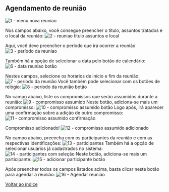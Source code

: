
## Agendamento de reunião
![1 - menu nova reuniao](https://github.com/void-works-br/projeto-planejare/assets/107960686/ea48ef2f-9413-4fc3-ad05-17376596c6a8)

Nos campos abaixo, você consegue preencher o título, assuntos tratados e o local da reunião:
![2 - reuniao titulo assuntos e local](https://github.com/void-works-br/projeto-planejare/assets/107960686/b611082d-dcfd-4f4d-8324-310437ea49ff)

Aqui, você deve preencher o período que irá ocorrer a reunião
![3 - período da reuniao](https://github.com/void-works-br/projeto-planejare/assets/107960686/8483a52e-38af-4018-9189-568cb6adc6a4)

Também há a opção de selecionar a data pelo botão de calendário:
![6 - data reuniao botão](https://github.com/void-works-br/projeto-planejare/assets/107960686/3787c7b8-c4e1-4812-9613-1401621410f4)

Nestes campos, selecione os horários de início e fim da reunião:
![7 - período da reunião](https://github.com/void-works-br/projeto-planejare/assets/107960686/bd747d3d-0ee9-410f-8153-59526d4f8708)
Você também pode selecionar com os botões de relógio:
![8 - período da reunião botão](https://github.com/void-works-br/projeto-planejare/assets/107960686/dbbf0f48-42bd-449e-b301-39d6288c875d)

No campo abaixo, liste os compromissos que serão assumidos durante a reunião:
![9 - compromisso assumido](https://github.com/void-works-br/projeto-planejare/assets/107960686/4602fa7c-758d-4ad8-8261-81cb5f323ff9)
Neste botão, adiciona-se mais um compromisso:
![10 - compromisso assumido botão](https://github.com/void-works-br/projeto-planejare/assets/107960686/a4c5c159-b4f6-45f8-8465-af7b245aa332)
Logo após, irá aparecer uma confirmação sobre a adição de outro compromisso:
![11 - compromisso assumido confirmação](https://github.com/void-works-br/projeto-planejare/assets/107960686/d97d4ff7-be12-407e-b4f2-ded44dbd3487)

Compromisso adicionado!
![12 - compromisso assumido adicionado](https://github.com/void-works-br/projeto-planejare/assets/107960686/73e4ea59-6798-4c57-b4e6-675ce644648d)


No campo abaixo, preencha com os participantes da reunião e com as respectivas identificações:
![13 - participantes](https://github.com/void-works-br/projeto-planejare/assets/107960686/3fa77cd3-19e2-4f26-94d0-be1133ec80da)
Também há a opção de selecionar usuários já cadastrados no sistema:
![14 - participantes com seleção](https://github.com/void-works-br/projeto-planejare/assets/107960686/dfa741d5-9809-4b1b-819b-e4aca6c0e457)
Neste botão, adiciona-se mais um participante:
![15 - adicionar participante botão](https://github.com/void-works-br/projeto-planejare/assets/107960686/25a14e9e-496f-4eec-9e7d-8103e2f726f2)

Após preencher todos os campos listados acima, basta clicar neste botão para agendar a reunião:
![16 - Agendar reunião](https://github.com/void-works-br/projeto-planejare/assets/107960686/33f79d66-5cca-4f0b-8b01-cc4025c25dcc)

[Voltar ao índice](https://github.com/void-works-br/projeto-planejare/blob/dev/doc/doc-index.md)




